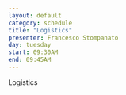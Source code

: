 ```yaml
---
layout: default
category: schedule
title: "Logistics"
presenter: Francesco Stompanato
day: tuesday
start: 09:30AM
end: 09:45AM
---
```


Logistics

